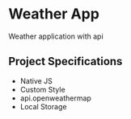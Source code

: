 # Weather App

Weather application with api

## Project Specifications

- Native JS
- Custom Style
- api.openweathermap
- Local Storage
